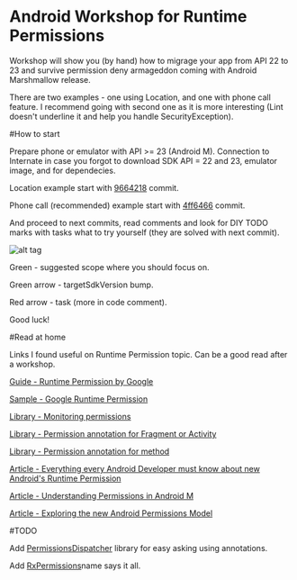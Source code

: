 # Android Workshop for Runtime Permissions

Workshop will show you (by hand) how to migrage your app from API 22 to 23 and survive permission deny armageddon coming with Android Marshmallow release.

There are two examples - one using Location, and one with phone call feature. I recommend going with second one as it is more interesting (Lint doesn't underline it and help you handle SecurityException).

#How to start

Prepare phone or emulator with API >= 23 (Android M).
Connection to Internate in case you forgot to download SDK API = 22 and 23, emulator image, and for dependecies.

Location example start with [9664218](https://github.com/tajchert/RuntimePermissionWorkshop/commit/9664218ddb5e5d1005502d53d988682db454f5c6) commit.

Phone call (recommended) example start with [4ff6466](https://github.com/tajchert/RuntimePermissionWorkshop/commit/4ff64661d157491aa6ddddb7e9811cb1e75ac923) commit.

And proceed to next commits, read comments and look for DIY TODO marks with tasks what to try yourself (they are solved with next commit).

![alt tag](https://raw.githubusercontent.com/tajchert/RuntimePermissionWorkshop/master/image/task_structure.jpg)

Green - suggested scope where you should focus on.

Green arrow - targetSdkVersion bump.

Red arrow - task (more in code comment).

Good luck!

#Read at home

Links I found useful on Runtime Permission topic. Can be a good read after a workshop.


[Guide - Runtime Permission by Google](https://developer.android.com/preview/features/runtime-permissions.html)

[Sample - Google Runtime Permission](https://github.com/googlesamples/android-RuntimePermissions?linkId=16169284)

[Library - Monitoring permissions](https://github.com/tajchert/Nammu)

[Library - Permission annotation for Fragment or Activity](https://github.com/webpartners/WPAndroidPermissions)

[Library - Permission annotation for method](https://github.com/hotchemi/PermissionsDispatcher)

[Article - Everything every Android Developer must know about new Android's Runtime Permission](http://inthecheesefactory.com/blog/things-you-need-to-know-about-android-m-permission-developer-edition/en)

[Article - Understanding Permissions in Android M](http://code.tutsplus.com/articles/understanding-permissions-in-android-m--cms-24443)

[Article - Exploring the new Android Permissions Model](https://medium.com/ribot-labs/exploring-the-new-android-permissions-model-ba1d5d6c0610#8de8)

#TODO

Add [PermissionsDispatcher](https://github.com/hotchemi/PermissionsDispatcher) library for easy asking using annotations.

Add [RxPermissions](https://github.com/tbruyelle/RxPermissions)name says it all.

